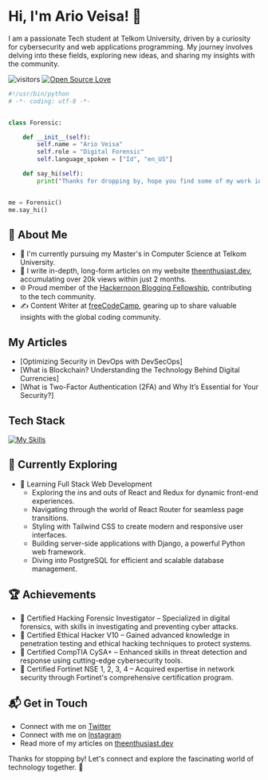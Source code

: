# Hi, I'm Ario Veisa! 👋

I am a passionate Tech student at Telkom University, driven by a curiosity for cybersecurity and web applications programming. My journey involves delving into these fields, exploring new ideas, and sharing my insights with the community.


![visitors](https://visitor-badge.laobi.icu/badge?page_id=zhenye-na.zhenye-na)
[![Open Source Love](https://badges.frapsoft.com/os/v1/open-source.svg?v=102)](https://github.com/ellerbrock/open-source-badge/)

```python
#!/usr/bin/python
# -*- coding: utf-8 -*-


class Forensic:

    def __init__(self):
        self.name = "Ario Veisa"
        self.role = "Digital Forensic"
        self.language_spoken = ["Id", "en_US"]

    def say_hi(self):
        print("Thanks for dropping by, hope you find some of my work interesting.")


me = Forensic()
me.say_hi()
```


## 🚀 About Me

- 🔭 I'm currently pursuing my Master's in Computer Science at Telkom University.
- 📝 I write in-depth, long-form articles on my website [theenthusiast.dev](https://theenthusiast.dev), accumulating over 20k views within just 2 months.
- 🌐 Proud member of the [Hackernoon Blogging Fellowship](https://hackernoon.com/), contributing to the tech community.
- ✍️ Content Writer at [freeCodeCamp](https://www.freecodecamp.org/), gearing up to share valuable insights with the global coding community.

## My Articles
- [Optimizing Security in DevOps with DevSecOps]
- [What is Blockchain? Understanding the Technology Behind Digital Currencies]
- [What is Two-Factor Authentication (2FA) and Why It’s Essential for Your Security?]

## Tech Stack
[![My Skills](https://skillicons.dev/icons?i=js,html,css,wasm,aws,gcp,azure,react,vue,flutter,java,kotlin,nodejs,figma)](https://skillicons.dev)

## 🌱 Currently Exploring

- 🚀 Learning Full Stack Web Development
  - Exploring the ins and outs of React and Redux for dynamic front-end experiences.
  - Navigating through the world of React Router for seamless page transitions.
  - Styling with Tailwind CSS to create modern and responsive user interfaces.
  - Building server-side applications with Django, a powerful Python web framework.
  - Diving into PostgreSQL for efficient and scalable database management.

## 🏆 Achievements

- 🌟 Certified Hacking Forensic Investigator – Specialized in digital forensics, with skills in investigating and preventing cyber attacks.
- 🌟 Certified Ethical Hacker V10 – Gained advanced knowledge in penetration testing and ethical hacking techniques to protect systems.
- 🌟 Certified CompTIA CySA+ – Enhanced skills in threat detection and response using cutting-edge cybersecurity tools.
- 🌟 Certified Fortinet NSE 1, 2, 3, 4 – Acquired expertise in network security through Fortinet's comprehensive certification program.


## 📬 Get in Touch

- Connect with me on [Twitter](https://twitter.com/arioveisa)
- Connect with me on [Instagram](https://instagram.com/arioveisa)
- Read more of my articles on [theenthusiast.dev](https://theenthusiast.dev)

Thanks for stopping by! Let's connect and explore the fascinating world of technology together. 🚀
